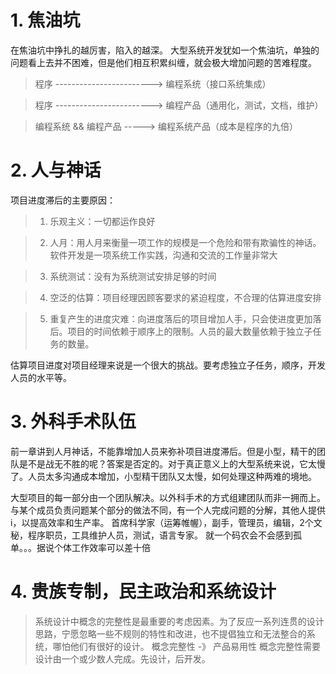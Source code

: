 
# 1. 焦油坑	

在焦油坑中挣扎的越厉害，陷入的越深。
大型系统开发犹如一个焦油坑，单独的问题看上去并不困难，但是他们相互积累纠缠，就会极大增加问题的苦难程度。	

> 程序 ------------------------>  编程系统（接口系统集成）	

> 程序 ------------------------>  编程产品（通用化，测试，文档，维护）	

> 编程系统 && 编程产品 ----->  编程系统产品（成本是程序的九倍）	

# 2. 人与神话
项目进度滞后的主要原因：

> 1. 乐观主义：一切都运作良好

> 2. 人月：用人月来衡量一项工作的规模是一个危险和带有欺骗性的神话。软件开发是一项系统工作实践，沟通和交流的工作量非常大

> 3. 系统测试：没有为系统测试安排足够的时间

> 4. 空泛的估算：项目经理因顾客要求的紧迫程度，不合理的估算进度安排

> 5. 重复产生的进度灾难：向进度落后的项目增加人手，只会使进度更加落后。项目的时间依赖于顺序上的限制。人员的最大数量依赖于独立子任务的数量。

估算项目进度对项目经理来说是一个很大的挑战。要考虑独立子任务，顺序，开发人员的水平等。

# 3. 外科手术队伍

前一章讲到人月神话，不能靠增加人员来弥补项目进度滞后。但是小型，精干的团队是不是战无不胜的呢？答案是否定的。对于真正意义上的大型系统来说，它太慢了。人员太多沟通成本增加，小型精干团队又太慢，如何处理这种两难的境地。

大型项目的每一部分由一个团队解决。以外科手术的方式组建团队而非一拥而上。与某个成员负责问题某个部分的做法不同，有一个人完成问题的分解，其他人提供i，以提高效率和生产率。
首席科学家（运筹帷幄），副手，管理员，编辑，2个文秘，程序职员，工具维护人员，测试，语言专家。
就一个码农会不会感到孤单。。。据说个体工作效率可以差十倍

# 4. 贵族专制，民主政治和系统设计
> 系统设计中概念的完整性是最重要的考虑因素。为了反应一系列连贯的设计思路，宁愿忽略一些不规则的特性和改进，也不提倡独立和无法整合的系统，哪怕他们有很好的设计。
> 概念完整性 -》 产品易用性
> 概念完整性需要设计由一个或少数人完成。先设计，后开发。
